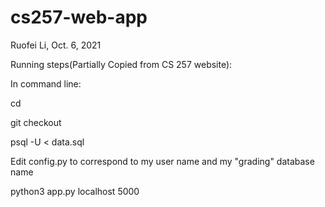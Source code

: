 # cs257-web-app
Ruofei Li, Oct. 6, 2021


Running steps(Partially Copied from CS 257 website):

In command line:

cd <this directory>

git checkout <last branch>

psql -U <username> <dbname> < data.sql

Edit config.py to correspond to my user name and my "grading" database name

python3 app.py localhost 5000
